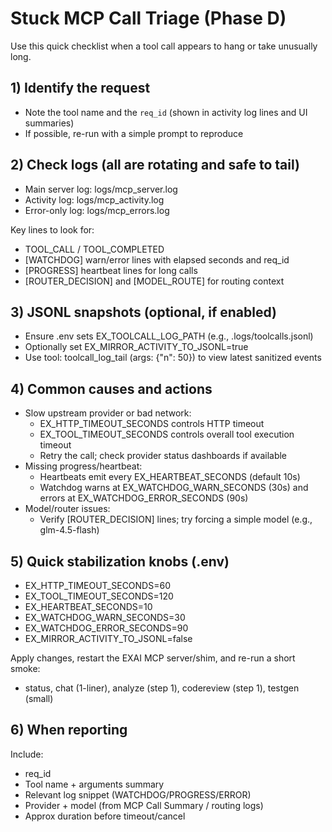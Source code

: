 # Stuck MCP Call Triage (Phase D)

Use this quick checklist when a tool call appears to hang or take unusually long.

## 1) Identify the request
- Note the tool name and the `req_id` (shown in activity log lines and UI summaries)
- If possible, re-run with a simple prompt to reproduce

## 2) Check logs (all are rotating and safe to tail)
- Main server log: logs/mcp_server.log
- Activity log: logs/mcp_activity.log
- Error-only log: logs/mcp_errors.log

Key lines to look for:
- TOOL_CALL / TOOL_COMPLETED
- [WATCHDOG] warn/error lines with elapsed seconds and req_id
- [PROGRESS] heartbeat lines for long calls
- [ROUTER_DECISION] and [MODEL_ROUTE] for routing context

## 3) JSONL snapshots (optional, if enabled)
- Ensure .env sets EX_TOOLCALL_LOG_PATH (e.g., .logs/toolcalls.jsonl)
- Optionally set EX_MIRROR_ACTIVITY_TO_JSONL=true
- Use tool: toolcall_log_tail (args: {"n": 50}) to view latest sanitized events

## 4) Common causes and actions
- Slow upstream provider or bad network:
  - EX_HTTP_TIMEOUT_SECONDS controls HTTP timeout
  - EX_TOOL_TIMEOUT_SECONDS controls overall tool execution timeout
  - Retry the call; check provider status dashboards if available
- Missing progress/heartbeat:
  - Heartbeats emit every EX_HEARTBEAT_SECONDS (default 10s)
  - Watchdog warns at EX_WATCHDOG_WARN_SECONDS (30s) and errors at EX_WATCHDOG_ERROR_SECONDS (90s)
- Model/router issues:
  - Verify [ROUTER_DECISION] lines; try forcing a simple model (e.g., glm-4.5-flash)

## 5) Quick stabilization knobs (.env)
- EX_HTTP_TIMEOUT_SECONDS=60
- EX_TOOL_TIMEOUT_SECONDS=120
- EX_HEARTBEAT_SECONDS=10
- EX_WATCHDOG_WARN_SECONDS=30
- EX_WATCHDOG_ERROR_SECONDS=90
- EX_MIRROR_ACTIVITY_TO_JSONL=false

Apply changes, restart the EXAI MCP server/shim, and re-run a short smoke:
- status, chat (1-liner), analyze (step 1), codereview (step 1), testgen (small)

## 6) When reporting
Include:
- req_id
- Tool name + arguments summary
- Relevant log snippet (WATCHDOG/PROGRESS/ERROR)
- Provider + model (from MCP Call Summary / routing logs)
- Approx duration before timeout/cancel

